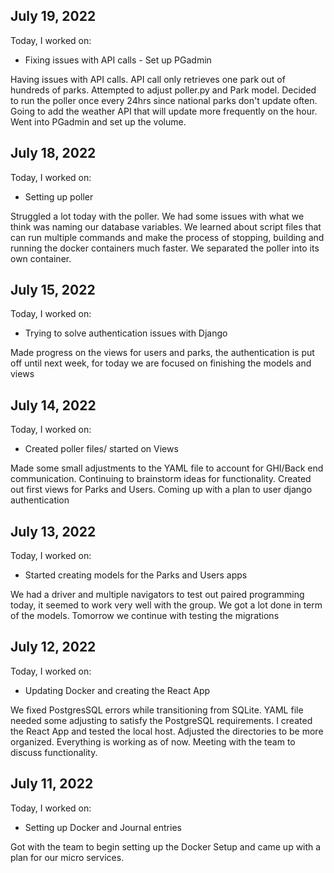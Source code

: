 ## July 19, 2022

Today, I worked on:

* Fixing issues with API calls - Set up PGadmin

Having issues with API calls. API call only retrieves one park out 
of hundreds of parks. Attempted to adjust poller.py and Park model.
Decided to run the poller once every 24hrs since national parks don't 
update often. Going to add the weather API that will update more 
frequently on the hour. Went into PGadmin and set up the volume.

## July 18, 2022

Today, I worked on:

* Setting up poller

Struggled a lot today with the poller. We had some issues with what we think 
was naming our database variables. We learned about script files that can 
run multiple commands and make the process of stopping, building and running 
the docker containers much faster. We separated the poller into its own 
container. 
## July 15, 2022

Today, I worked on:

* Trying to solve authentication issues with Django

Made progress on the views for users and parks, the authentication is 
put off until next week, for today we are focused on finishing the models 
and views

## July 14, 2022
Today, I worked on:

* Created poller files/ started on Views

Made some small adjustments to the YAML file to account for GHI/Back 
end communication. Continuing to brainstorm ideas for functionality. 
Created out first views for Parks and Users. Coming up with a plan to 
user django authentication

## July 13, 2022
Today, I worked on:

* Started creating models for the Parks and Users apps

We had a driver and multiple navigators to test out paired programming 
today, it seemed to work very well with the group. We got a lot done 
in term of the models. Tomorrow we continue with testing the migrations
## July 12, 2022

Today, I worked on:

* Updating Docker and creating the React App

We fixed PostgresSQL errors while transitioning from SQLite. YAML 
file needed some adjusting to satisfy the PostgreSQL requirements. 
I created the React App and tested the local host. Adjusted the 
directories to be more organized. Everything is working as of now. 
Meeting with the team to discuss functionality.
## July 11, 2022

Today, I worked on:

* Setting up Docker and Journal entries

Got with the team to begin setting up the Docker Setup and came up 
with a plan for our micro services.
